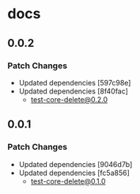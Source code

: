 # docs

## 0.0.2

### Patch Changes

- Updated dependencies [597c98e]
- Updated dependencies [8f40fac]
  - test-core-delete@0.2.0

## 0.0.1

### Patch Changes

- Updated dependencies [9046d7b]
- Updated dependencies [fc5a856]
  - test-core-delete@0.1.0
